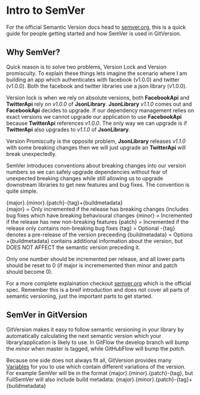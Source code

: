 # Intro to SemVer
For the official Semantic Version docs head to [semver.org](http://semver.org), this is a quick guide for people  getting started and how SemVer is used in GitVersion.

## Why SemVer?
Quick reason is to solve two problems, Version Lock and Version promiscuity. To explain these things lets imagine the scenario where I am building an app which authenticates with facebook (v1.0.0) and twitter (v1.0.0). Both the facebook and twitter libraries use a json library (v1.0.0).

Version lock is when we rely on absolute versions, both **FacebookApi** and **TwitterApi** rely on _v1.0.0_ of **JsonLibrary**. **JsonLibrary** _v1.1.0_ comes out and **FacebookApi** decides to upgrade. If our dependency management relies on exact versions we cannot upgrade our application to use **FacebookApi** because **TwitterApi** references _v1.0.0_. The only way we can upgrade is if **TwitterApi** also upgrades to _v1.1.0_ of **JsonLibrary**.

Version Promiscuity is the opposite problem, **JsonLibrary** releases _v1.1.0_ with some breaking changes then we will just upgrade an **TwitterApi** will break unexpectedly.

SemVer introduces conventions about breaking changes into our version numbers so we can safely upgrade dependencies without fear of unexpected breaking changes while still allowing us to upgrade downstream libraries to get new features and bug fixes. The convention is quite simple.

{major}.{minor}.{patch}-{tag}+{buildmetadata}  
{major} = Only incremented if the release has breaking changes (includes bug fixes which have breaking behavioural changes
{minor} = Incremented if the release has new non-breaking features
{patch} = Incremented if the release only contains non-breaking bug fixes
{tag} = Optional -{tag} denotes a pre-release of the version preceeding
{buildmetadata} = Options +{buildmetadata} contains additional information about the version, but DOES NOT AFFECT the semantic version preceding it.

Only one number should be incremented per release, and all lower parts should be reset to 0 (if major is incrememented then minor and patch should become 0).

For a more complete explaination checkout [semver.org](http://semver.org) which is the official spec. Remember this is a breif introduction and does not cover all parts of semantic versioning, just the important parts to get started.

## SemVer in GitVersion
GitVersion makes it easy to follow semantic versioning in your library by automatically calculating the next semantic version which your library/application is likely to use. In GitFlow the develop branch will bump the *minor* when master is tagged, while GitHubFlow will bump the *patch*.

Because one side does not always fit all, GitVersion provides many [Variables](../more-info/variables.md) for you to use which contain different variations of the version. For example SemVer will be in the format {major}.{minor}.{patch}-{tag}, but FullSemVer will also include build metadata: {major}.{minor}.{patch}-{tag}+{buildmetadata}

